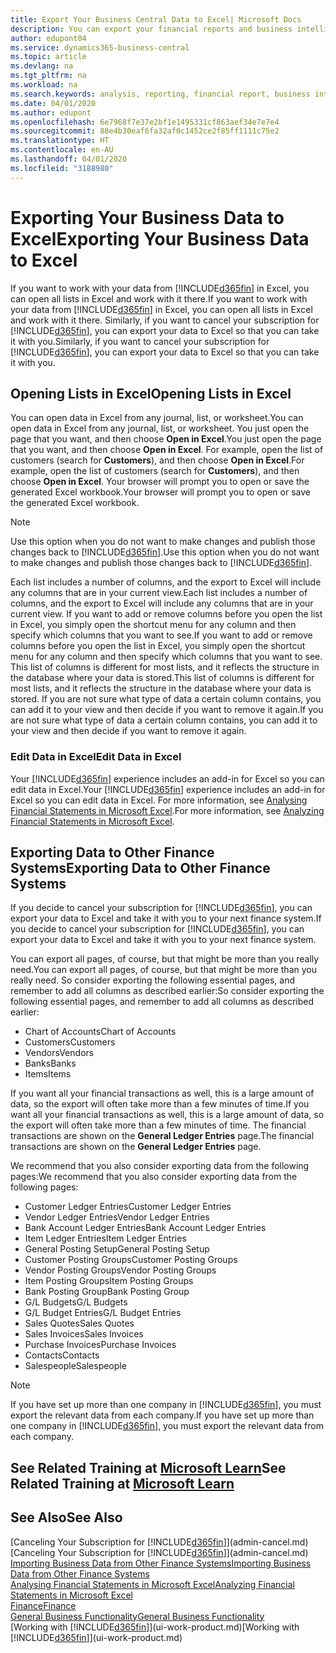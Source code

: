 ```yaml
---
title: Export Your Business Central Data to Excel| Microsoft Docs
description: You can export your financial reports and business intelligence data from Business Central  to Excel, or open your data in Excel.
author: edupont04
ms.service: dynamics365-business-central
ms.topic: article
ms.devlang: na
ms.tgt_pltfrm: na
ms.workload: na
ms.search.keywords: analysis, reporting, financial report, business intelligence, BI, Excel
ms.date: 04/01/2020
ms.author: edupont
ms.openlocfilehash: 6e7968f7e37e2bf1e1495331cf863aef34e7e7e4
ms.sourcegitcommit: 88e4b30eaf6fa32af0c1452ce2f85ff1111c75e2
ms.translationtype: HT
ms.contentlocale: en-AU
ms.lasthandoff: 04/01/2020
ms.locfileid: "3188980"
---
```

# <a name="exporting-your-business-data-to-excel"></a><span data-ttu-id="d2f77-103">Exporting Your Business Data to Excel</span><span class="sxs-lookup"><span data-stu-id="d2f77-103">Exporting Your Business Data to Excel</span></span>
<span data-ttu-id="d2f77-104">If you want to work with your data from [!INCLUDE[d365fin](includes/d365fin_md.md)] in Excel, you can open all lists in Excel and work with it there.</span><span class="sxs-lookup"><span data-stu-id="d2f77-104">If you want to work with your data from [!INCLUDE[d365fin](includes/d365fin_md.md)] in Excel, you can open all lists in Excel and work with it there.</span></span> <span data-ttu-id="d2f77-105">Similarly, if you want to cancel your subscription for [!INCLUDE[d365fin](includes/d365fin_md.md)], you can export your data to Excel so that you can take it with you.</span><span class="sxs-lookup"><span data-stu-id="d2f77-105">Similarly, if you want to cancel your subscription for [!INCLUDE[d365fin](includes/d365fin_md.md)], you can export your data to Excel so that you can take it with you.</span></span>

## <a name="opening-lists-in-excel"></a><span data-ttu-id="d2f77-106">Opening Lists in Excel</span><span class="sxs-lookup"><span data-stu-id="d2f77-106">Opening Lists in Excel</span></span>
<span data-ttu-id="d2f77-107">You can open data in Excel from any journal, list, or worksheet.</span><span class="sxs-lookup"><span data-stu-id="d2f77-107">You can open data in Excel from any journal, list, or worksheet.</span></span> <span data-ttu-id="d2f77-108">You just open the page that you want, and then choose **Open in Excel**.</span><span class="sxs-lookup"><span data-stu-id="d2f77-108">You just open the page that you want, and then choose **Open in Excel**.</span></span> <span data-ttu-id="d2f77-109">For example, open the list of customers (search for **Customers**), and then choose **Open in Excel**.</span><span class="sxs-lookup"><span data-stu-id="d2f77-109">For example, open the list of customers (search for **Customers**), and then choose **Open in Excel**.</span></span> <span data-ttu-id="d2f77-110">Your browser will prompt you to open or save the generated Excel workbook.</span><span class="sxs-lookup"><span data-stu-id="d2f77-110">Your browser will prompt you to open or save the generated Excel workbook.</span></span>  

> [!NOTE]
> <span data-ttu-id="d2f77-111">Use this option when you do not want to make changes and publish those changes back to [!INCLUDE[d365fin](includes/d365fin_md.md)].</span><span class="sxs-lookup"><span data-stu-id="d2f77-111">Use this option when you do not want to make changes and publish those changes back to [!INCLUDE[d365fin](includes/d365fin_md.md)].</span></span>  

<span data-ttu-id="d2f77-112">Each list includes a number of columns, and the export to Excel will include any columns that are in your current view.</span><span class="sxs-lookup"><span data-stu-id="d2f77-112">Each list includes a number of columns, and the export to Excel will include any columns that are in your current view.</span></span> <span data-ttu-id="d2f77-113">If you want to add or remove columns before you open the list in Excel, you simply open the shortcut menu for any column and then specify which columns that you want to see.</span><span class="sxs-lookup"><span data-stu-id="d2f77-113">If you want to add or remove columns before you open the list in Excel, you simply open the shortcut menu for any column and then specify which columns that you want to see.</span></span> <span data-ttu-id="d2f77-114">This list of columns is different for most lists, and it reflects the structure in the database where your data is stored.</span><span class="sxs-lookup"><span data-stu-id="d2f77-114">This list of columns is different for most lists, and it reflects the structure in the database where your data is stored.</span></span> <span data-ttu-id="d2f77-115">If you are not sure what type of data a certain column contains, you can add it to your view and then decide if you want to remove it again.</span><span class="sxs-lookup"><span data-stu-id="d2f77-115">If you are not sure what type of data a certain column contains, you can add it to your view and then decide if you want to remove it again.</span></span>  

### <a name="edit-data-in-excel"></a><span data-ttu-id="d2f77-116">Edit Data in Excel</span><span class="sxs-lookup"><span data-stu-id="d2f77-116">Edit Data in Excel</span></span>
<span data-ttu-id="d2f77-117">Your [!INCLUDE[d365fin](includes/d365fin_md.md)] experience includes an add-in for Excel so you can edit data in Excel.</span><span class="sxs-lookup"><span data-stu-id="d2f77-117">Your [!INCLUDE[d365fin](includes/d365fin_md.md)] experience includes an add-in for Excel so you can edit data in Excel.</span></span> <span data-ttu-id="d2f77-118">For more information, see [Analysing Financial Statements in Microsoft Excel](finance-analyze-excel.md).</span><span class="sxs-lookup"><span data-stu-id="d2f77-118">For more information, see [Analyzing Financial Statements in Microsoft Excel](finance-analyze-excel.md).</span></span>  

## <a name="exporting-data-to-other-finance-systems"></a><span data-ttu-id="d2f77-119">Exporting Data to Other Finance Systems</span><span class="sxs-lookup"><span data-stu-id="d2f77-119">Exporting Data to Other Finance Systems</span></span>
<span data-ttu-id="d2f77-120">If you decide to cancel your subscription for [!INCLUDE[d365fin](includes/d365fin_md.md)], you can export your data to Excel and take it with you to your next finance system.</span><span class="sxs-lookup"><span data-stu-id="d2f77-120">If you decide to cancel your subscription for [!INCLUDE[d365fin](includes/d365fin_md.md)], you can export your data to Excel and take it with you to your next finance system.</span></span>  

<span data-ttu-id="d2f77-121">You can export all pages, of course, but that might be more than you really need.</span><span class="sxs-lookup"><span data-stu-id="d2f77-121">You can export all pages, of course, but that might be more than you really need.</span></span> <span data-ttu-id="d2f77-122">So consider exporting the following essential pages, and remember to add all columns as described earlier:</span><span class="sxs-lookup"><span data-stu-id="d2f77-122">So consider exporting the following essential pages, and remember to add all columns as described earlier:</span></span>  

* <span data-ttu-id="d2f77-123">Chart of Accounts</span><span class="sxs-lookup"><span data-stu-id="d2f77-123">Chart of Accounts</span></span>  
* <span data-ttu-id="d2f77-124">Customers</span><span class="sxs-lookup"><span data-stu-id="d2f77-124">Customers</span></span>  
* <span data-ttu-id="d2f77-125">Vendors</span><span class="sxs-lookup"><span data-stu-id="d2f77-125">Vendors</span></span>  
* <span data-ttu-id="d2f77-126">Banks</span><span class="sxs-lookup"><span data-stu-id="d2f77-126">Banks</span></span>  
* <span data-ttu-id="d2f77-127">Items</span><span class="sxs-lookup"><span data-stu-id="d2f77-127">Items</span></span>  

<span data-ttu-id="d2f77-128">If you want all your financial transactions as well, this is a large amount of data, so the export will often take more than a few minutes of time.</span><span class="sxs-lookup"><span data-stu-id="d2f77-128">If you want all your financial transactions as well, this is a large amount of data, so the export will often take more than a few minutes of time.</span></span> <span data-ttu-id="d2f77-129">The financial transactions are shown on the **General Ledger Entries** page.</span><span class="sxs-lookup"><span data-stu-id="d2f77-129">The financial transactions are shown on the **General Ledger Entries** page.</span></span>  

<span data-ttu-id="d2f77-130">We recommend that you also consider exporting data from the following pages:</span><span class="sxs-lookup"><span data-stu-id="d2f77-130">We recommend that you also consider exporting data from the following pages:</span></span>  

* <span data-ttu-id="d2f77-131">Customer Ledger Entries</span><span class="sxs-lookup"><span data-stu-id="d2f77-131">Customer Ledger Entries</span></span>  
* <span data-ttu-id="d2f77-132">Vendor Ledger Entries</span><span class="sxs-lookup"><span data-stu-id="d2f77-132">Vendor Ledger Entries</span></span>  
* <span data-ttu-id="d2f77-133">Bank Account Ledger Entries</span><span class="sxs-lookup"><span data-stu-id="d2f77-133">Bank Account Ledger Entries</span></span>  
* <span data-ttu-id="d2f77-134">Item Ledger Entries</span><span class="sxs-lookup"><span data-stu-id="d2f77-134">Item Ledger Entries</span></span>  
* <span data-ttu-id="d2f77-135">General Posting Setup</span><span class="sxs-lookup"><span data-stu-id="d2f77-135">General Posting Setup</span></span>  
* <span data-ttu-id="d2f77-136">Customer Posting Groups</span><span class="sxs-lookup"><span data-stu-id="d2f77-136">Customer Posting Groups</span></span>  
* <span data-ttu-id="d2f77-137">Vendor Posting Groups</span><span class="sxs-lookup"><span data-stu-id="d2f77-137">Vendor Posting Groups</span></span>  
* <span data-ttu-id="d2f77-138">Item Posting Groups</span><span class="sxs-lookup"><span data-stu-id="d2f77-138">Item Posting Groups</span></span>  
* <span data-ttu-id="d2f77-139">Bank Posting Group</span><span class="sxs-lookup"><span data-stu-id="d2f77-139">Bank Posting Group</span></span>  
* <span data-ttu-id="d2f77-140">G/L Budgets</span><span class="sxs-lookup"><span data-stu-id="d2f77-140">G/L Budgets</span></span>  
* <span data-ttu-id="d2f77-141">G/L Budget Entries</span><span class="sxs-lookup"><span data-stu-id="d2f77-141">G/L Budget Entries</span></span>  
* <span data-ttu-id="d2f77-142">Sales Quotes</span><span class="sxs-lookup"><span data-stu-id="d2f77-142">Sales Quotes</span></span>  
* <span data-ttu-id="d2f77-143">Sales Invoices</span><span class="sxs-lookup"><span data-stu-id="d2f77-143">Sales Invoices</span></span>  
* <span data-ttu-id="d2f77-144">Purchase Invoices</span><span class="sxs-lookup"><span data-stu-id="d2f77-144">Purchase Invoices</span></span>  
* <span data-ttu-id="d2f77-145">Contacts</span><span class="sxs-lookup"><span data-stu-id="d2f77-145">Contacts</span></span>  
* <span data-ttu-id="d2f77-146">Salespeople</span><span class="sxs-lookup"><span data-stu-id="d2f77-146">Salespeople</span></span>  

> [!NOTE]  
>   <span data-ttu-id="d2f77-147">If you have set up more than one company in [!INCLUDE[d365fin](includes/d365fin_md.md)], you must export the relevant data from each company.</span><span class="sxs-lookup"><span data-stu-id="d2f77-147">If you have set up more than one company in [!INCLUDE[d365fin](includes/d365fin_md.md)], you must export the relevant data from each company.</span></span>

## <a name="see-related-training-at-microsoft-learn"></a><span data-ttu-id="d2f77-148">See Related Training at [Microsoft Learn](/learn/modules/configure-powerbi-excel-dynamics-365-business-central/index)</span><span class="sxs-lookup"><span data-stu-id="d2f77-148">See Related Training at [Microsoft Learn](/learn/modules/configure-powerbi-excel-dynamics-365-business-central/index)</span></span>

## <a name="see-also"></a><span data-ttu-id="d2f77-149">See Also</span><span class="sxs-lookup"><span data-stu-id="d2f77-149">See Also</span></span>
<span data-ttu-id="d2f77-150">[Canceling Your Subscription for [!INCLUDE[d365fin](includes/d365fin_md.md)]](admin-cancel.md)</span><span class="sxs-lookup"><span data-stu-id="d2f77-150">[Canceling Your Subscription for [!INCLUDE[d365fin](includes/d365fin_md.md)]](admin-cancel.md)</span></span>  
[<span data-ttu-id="d2f77-151">Importing Business Data from Other Finance Systems</span><span class="sxs-lookup"><span data-stu-id="d2f77-151">Importing Business Data from Other Finance Systems</span></span>](across-import-data-configuration-packages.md)  
[<span data-ttu-id="d2f77-152">Analysing Financial Statements in Microsoft Excel</span><span class="sxs-lookup"><span data-stu-id="d2f77-152">Analyzing Financial Statements in Microsoft Excel</span></span>](finance-analyze-excel.md)  
[<span data-ttu-id="d2f77-153">Finance</span><span class="sxs-lookup"><span data-stu-id="d2f77-153">Finance</span></span>](finance.md)  
[<span data-ttu-id="d2f77-154">General Business Functionality</span><span class="sxs-lookup"><span data-stu-id="d2f77-154">General Business Functionality</span></span>](ui-across-business-areas.md)  
<span data-ttu-id="d2f77-155">[Working with [!INCLUDE[d365fin](includes/d365fin_md.md)]](ui-work-product.md)</span><span class="sxs-lookup"><span data-stu-id="d2f77-155">[Working with [!INCLUDE[d365fin](includes/d365fin_md.md)]](ui-work-product.md)</span></span>  
